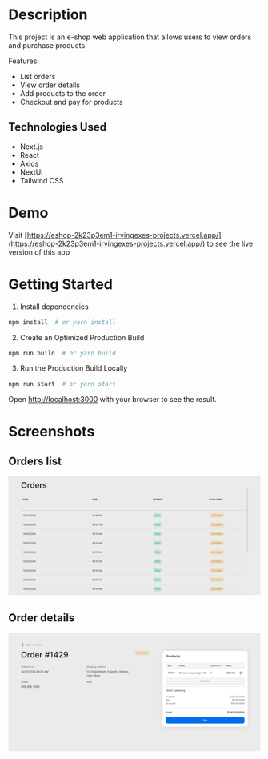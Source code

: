 # Description

This project is an e-shop web application that allows users to view orders and purchase products.

Features:
- List orders
- View order details
- Add products to the order
- Checkout and pay for products

## Technologies Used

- Next.js
- React
- Axios
- NextUI
- Tailwind CSS

# Demo
Visit [https://eshop-2k23p3em1-irvingexes-projects.vercel.app/](https://eshop-2k23p3em1-irvingexes-projects.vercel.app/) to see the live version of this app 

# Getting Started

1. Install dependencies

```bash
npm install  # or yarn install
```

2. Create an Optimized Production Build

```bash
npm run build  # or yarn build
```

3. Run the Production Build Locally

```bash
npm run start  # or yarn start
```

Open [http://localhost:3000](http://localhost:3000) with your browser to see the result.

# Screenshots

## Orders list

!["Orders list"](./screenshots/orders.jpg)

## Order details

![Order details](./screenshots/order.jpg "Order details")